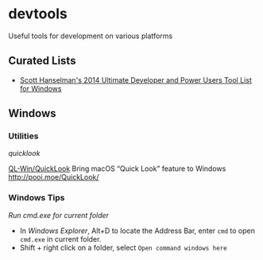 # devtools

Useful tools for development on various platforms

## Curated Lists

* [Scott Hanselman's 2014 Ultimate Developer and Power Users Tool List for Windows](http://www.hanselman.com/blog/ScottHanselmans2014UltimateDeveloperAndPowerUsersToolListForWindows.aspx)

## Windows

### Utilities

*quicklook*

[QL-Win/QuickLook](https://github.com/QL-Win/QuickLook/) Bring macOS “Quick Look” feature to Windows http://pooi.moe/QuickLook/

### Windows Tips

*Run cmd.exe for current folder*

* In *Windows Explorer*, Alt+D to locate the Address Bar, enter `cmd` to open `cmd.exe` in current folder.
* Shift + right click on a folder, select `Open command windows here` 